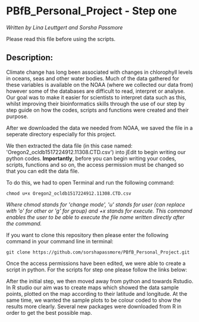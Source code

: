 # PBfB_Personal_Project - Step one
*Written by Lina Leuttgert and Sorsha Passmore*

Please read this file before using the scripts.

## Description:
Climate change has long been associated with changes in chlorophyll levels in oceans, seas and other water bodies. Much of the data gathered for these variables is available on the NOAA (where we collected our data from) however some of the databases are difficult to read, interpret or analyse. Our goal was to make it easier for scientists to interpret data such as this, whilst improving their bioinformatics skills through the use of our step by step guide on how the codes, scripts and functions were created and their purpose. 

After we downloaded the data we needed from NOAA, we saved the file in a seperate directory especially for this project. 

We then extracted the data file (in this case named: 'Oregon2_ocldb1517224912.11308.CTD.csv') into jEdit to begin writing our python codes. **Importantly**, before you can begin writing your codes, scripts, functions and so on, the access permission must be changed so that you can edit the data file.

To do this, we had to open Terminal and run the following command:
```
chmod u+x Oregon2_ocldb1517224912.11308.CTD.csv
```
*Where chmod stands for 'change mode', 'u' stands for user (can replace with 'o' for other or 'g' for group) and +x stands for execute. This command enables the user to be able to execute the file name written directly after the command.*

If you want to clone this repository then please enter the following command in your command line in terminal: 
```
git clone https://github.com/sorshapassmore/PBfB_Personal_Project.git
```

Once the access permissions have been edited, we were able to create a script in python.
For the scripts for step one please follow the links below:





After the initial step, we then moved away from python and towards Rstudio. In R studio our aim was to create maps which showed the data sample points, plotted on the map according to their latitude and longitude. At the same time, we wanted the sample plots to be colour coded to show the results more clearly. Several new packages were downloaded from R in order to get the best possible map. 

